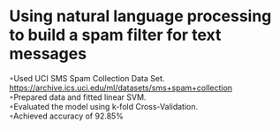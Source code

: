 # Using natural language processing to build a spam filter for text messages</br>
◦Used UCI SMS Spam Collection Data Set. https://archive.ics.uci.edu/ml/datasets/sms+spam+collection</br>
◦Prepared data and fitted linear SVM.</br>
◦Evaluated the model using k-fold Cross-Validation.</br>
◦Achieved accuracy of 92.85%
